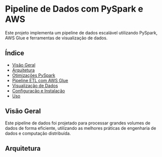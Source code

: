 # Pipeline de Dados com PySpark e AWS

Este projeto implementa um pipeline de dados escalável utilizando PySpark, AWS Glue e ferramentas de visualização de dados.

## Índice
- [Visão Geral](#visão-geral)
- [Arquitetura](#arquitetura)
- [Otimizações PySpark](#otimizações-pyspark)
- [Pipeline ETL com AWS Glue](#pipeline-etl-com-aws-glue)
- [Visualização de Dados](#visualização-de-dados)
- [Configuração e Instalação](#configuração-e-instalação)
- [Uso](#uso)

## Visão Geral
Este pipeline de dados foi projetado para processar grandes volumes de dados de forma eficiente, utilizando as melhores práticas de engenharia de dados e computação distribuída.

## Arquitetura